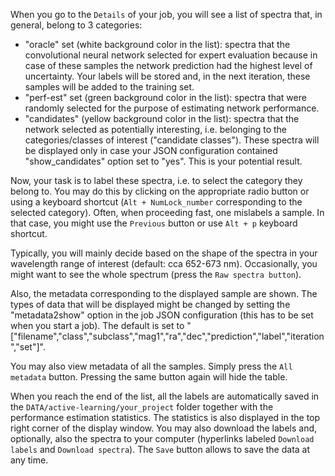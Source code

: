 When you go to the `Details` of your job, you will see a list of spectra that, in general, belong to 3 categories:
- "oracle" set (white background color in the list): spectra that the convolutional neural network selected for expert evaluation because in case of these samples the network prediction had the highest level of uncertainty. Your labels will be stored and, in the next iteration, these samples will be added to the training set.  
- "perf-est" set (green background color in the list): spectra that were randomly selected for the purpose of estimating network performance.
- "candidates" (yellow background color in the list): spectra that the network selected as potentially interesting, i.e. belonging to the categories/classes of interest ("candidate classes"). These spectra will be displayed only in case your JSON configuration contained "show_candidates" option set to "yes". This is your potential result.

Now, your task is to label these spectra, i.e. to select the category they belong to. You may do this by clicking on the appropriate radio button or using a keyboard shortcut (`Alt + NumLock_number` corresponding to the selected category). Often, when proceeding fast, one mislabels a sample. In that case, you might use the `Previous` button or use `Alt + p` keyboard shortcut.

Typically, you will mainly decide based on the shape of the spectra in your wavelength range of interest (default: cca 652-673 nm). Occasionally, you might want to see the whole spectrum (press the `Raw spectra button`). 

Also, the metadata corresponding to the displayed sample are shown. The types of data that will be displayed might be changed by setting the "metadata2show" option in the job JSON configuration (this has to be set when you start a job). The default is set to "["filename","class","subclass","mag1","ra","dec","prediction","label","iteration","set"]".

You may also view metadata of all the samples. Simply press the `All metadata` button. Pressing the same button again will hide the table.

When you reach the end of the list, all the labels are automatically saved in the `DATA/active-learning/your_project` folder together with the performance estimation statistics. The statistics is also displayed in the top right corner of the display window. You may also download the labels and, optionally, also the spectra to your computer (hyperlinks labeled `Download labels` and `Download spectra`). The `Save` button allows to save the data at any time.


